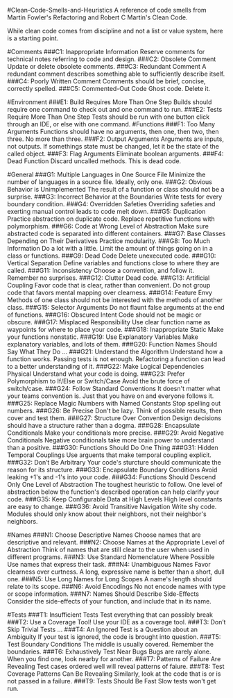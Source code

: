 #Clean-Code-Smells-and-Heuristics A reference of code smells from Martin Fowler's Refactoring and Robert C Martin's Clean Code.

While clean code comes from discipline and not a list or value system, here is a starting point.

#Comments
###C1: Inappropriate Information Reserve comments for technical notes referring to code and design.
###C2: Obsolete Comment Update or delete obsolete comments.
###C3: Redundant Comment A redundant comment describes something able to sufficiently describe itself.
###C4: Poorly Written Comment Comments should be brief, concise, correctly spelled.
###C5: Commented-Out Code Ghost code. Delete it.

#Environment
###E1: Build Requires More Than One Step Builds should require one command to check out and one command to run.
###E2: Tests Require More Than One Step Tests should be run with one button click through an IDE, or else with one command. #Functions
###F1: Too Many Arguments Functions should have no arguments, then one, then two, then three. No more than three.
###F2: Output Arguments Arguments are inputs, not outputs. If somethings state must be changed, let it be the state of the called object.
###F3: Flag Arguments Eliminate boolean arguments.
###F4: Dead Function Discard uncalled methods. This is dead code.

#General
###G1: Multiple Languages in One Source File Minimize the number of languages in a source file. Ideally, only one.
###G2: Obvious Behavior is Unimplemented The result of a function or class should not be a surprise.
###G3: Incorrect Behavior at the Boundaries Write tests for every boundary condition.
###G4: Overridden Safeties Overriding safeties and exerting manual control leads to code melt down.
###G5: Duplication Practice abstraction on duplicate code. Replace repetitive functions with polymorphism.
###G6: Code at Wrong Level of Abstraction Make sure abstracted code is separated into different containers.
###G7: Base Classes Depending on Their Derivatives Practice modularity.
###G8: Too Much Information Do a lot with a little. Limit the amount of things going on in a class or functions.
###G9: Dead Code Delete unexecuted code.
###G10: Vertical Separation Define variables and functions close to where they are called.
###G11: Inconsistency Choose a convention, and follow it. Remember no surprises.
###G12: Clutter Dead code.
###G13: Artificial Coupling Favor code that is clear, rather than convenient. Do not group code that favors mental mapping over clearness.
###G14: Feature Envy Methods of one class should not be interested with the methods of another class.
###G15: Selector Arguments Do not flaunt false arguments at the end of functions.
###G16: Obscured Intent Code should not be magic or obscure.
###G17: Misplaced Responsibility Use clear function name as waypoints for where to place your code.
###G18: Inappropriate Static Make your functions nonstatic.
###G19: Use Explanatory Variables Make explanatory variables, and lots of them.
###G20: Function Names Should Say What They Do ...
###G21: Understand the Algorithm Understand how a function works. Passing tests is not enough. Refactoring a function can lead to a better understanding of it.
###G22: Make Logical Dependencies Physical Understand what your code is doing.
###G23: Prefer Polymorphism to If/Else or Switch/Case Avoid the brute force of switch/case.
###G24: Follow Standard Conventions It doesn't matter what your teams convention is. Just that you have on and everyone follows it.
###G25: Replace Magic Numbers with Named Constants Stop spelling out numbers.
###G26: Be Precise Don't be lazy. Think of possible results, then cover and test them.
###G27: Structure Over Convention Design decisions should have a structure rather than a dogma.
###G28: Encapsulate Conditionals Make your conditionals more precise.
###G29: Avoid Negative Conditionals Negative conditionals take more brain power to understand than a positive.
###G30: Functions Should Do One Thing
###G31: Hidden Temporal Couplings Use arguents that make temporal coupling explicit.
###G32: Don’t Be Arbitrary Your code's sturcture should communicate the reason for its structure.
###G33: Encapsulate Boundary Conditions Avoid leaking +1's and -1's into your code.
###G34: Functions Should Descend Only One Level of Abstraction The toughest heuristic to follow. One level of abstraction below the function's described operation can help clarify your code. ###G35: Keep Configurable Data at High Levels High level constants are easy to change. ###G36: Avoid Transitive Navigation Write shy code. Modules should only know about their neighbors, not their neighbor's neighbors.

#Names
###N1: Choose Descriptive Names Choose names that are descriptive and relevant.
###N2: Choose Names at the Appropriate Level of Abstraction Think of names that are still clear to the user when used in different programs.
###N3: Use Standard Nomenclature Where Possible Use names that express their task.
###N4: Unambiguous Names Favor clearness over curtness. A long, expressive name is better than a short, dull one.
###N5: Use Long Names for Long Scopes A name's length should relate to its scope.
###N6: Avoid Encodings No not encode names with type or scope information.
###N7: Names Should Describe Side-Effects Consider the side-effects of your function, and include that in its name.

#Tests
###T1: Insufficient Tests Test everything that can possibly break
###T2: Use a Coverage Tool! Use your IDE as a coverage tool.
###T3: Don’t Skip Trivial Tests ...
###T4: An Ignored Test is a Question about an Ambiguity If your test is ignored, the code is brought into question.
###T5: Test Boundary Conditions The middle is usually covered. Remember the boundaries.
###T6: Exhaustively Test Near Bugs Bugs are rarely alone. When you find one, look nearby for another.
###T7: Patterns of Failure Are Revealing Test cases ordered well will reveal patterns of faiure.
###T8: Test Coverage Patterns Can Be Revealing Similarly, look at the code that is or is not passed in a failure.
###T9: Tests Should Be Fast Slow tests won't get run.
